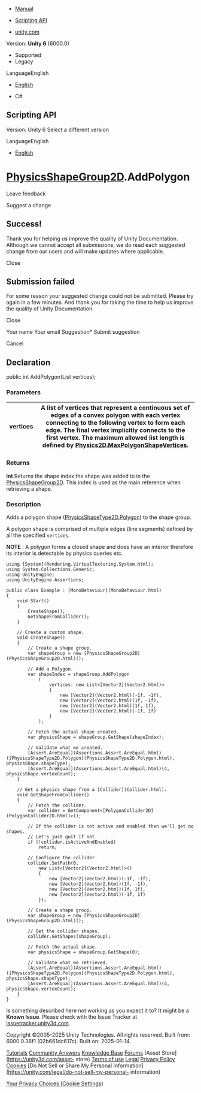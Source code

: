 [ ]()

  * [Manual](../Manual/index.html)
  * [Scripting API](../ScriptReference/index.html)

  * [unity.com](https://unity.com/)

Version: **Unity 6** (6000.0)

  * Supported
  * Legacy

LanguageEnglish

  * [English]()

  * C#

[ ](https://docs.unity3d.com)

## Scripting API

Version: Unity 6 Select a different version

LanguageEnglish

  * [English]()

#  [PhysicsShapeGroup2D](PhysicsShapeGroup2D.html).AddPolygon

Leave feedback

Suggest a change

## Success!

Thank you for helping us improve the quality of Unity Documentation. Although
we cannot accept all submissions, we do read each suggested change from our
users and will make updates where applicable.

Close

## Submission failed

For some reason your suggested change could not be submitted. Please <a>try
again</a> in a few minutes. And thank you for taking the time to help us
improve the quality of Unity Documentation.

Close

Your name Your email Suggestion* Submit suggestion

Cancel

[ ]()

## Declaration

public int AddPolygon(List<Vector2> vertices);

### Parameters

vertices | A list of vertices that represent a continuous set of edges of a convex polygon with each vertex connecting to the following vertex to form each edge. The final vertex implicitly connects to the first vertex. The maximum allowed list length is defined by [Physics2D.MaxPolygonShapeVertices](Physics2D.MaxPolygonShapeVertices.html).  
---|---  
  
### Returns

**int** Returns the shape index the shape was added to in the
[PhysicsShapeGroup2D](PhysicsShapeGroup2D.html). This index is used as the
main reference when retrieving a shape.

### Description

Adds a polygon shape
([PhysicsShapeType2D.Polygon](PhysicsShapeType2D.Polygon.html)) to the shape
group.

A polygon shape is comprised of multiple edges (line segments) defined by all
the specified `vertices`.  
  
**NOTE** : A polygon forms a closed shape and does have an interior therefore
its interior is detectable by physics queries etc.

    
    
    using [System](Rendering.VirtualTexturing.System.html);
    using System.Collections.Generic;
    using UnityEngine;
    using UnityEngine.Assertions;  
      
    public class Example : [MonoBehaviour](MonoBehaviour.html)
    {
        void Start()
        {
            CreateShape();
            GetShapeFromCollider();
        }  
      
        // Create a custom shape.
        void CreateShape()
        {
            // Create a shape group.
            var shapeGroup = new [PhysicsShapeGroup2D](PhysicsShapeGroup2D.html)();  
      
            // Add a Polygon.
            var shapeIndex = shapeGroup.AddPolygon
                (
                    vertices: new List<[Vector2](Vector2.html)>
                    {
                        new [Vector2](Vector2.html)(-1f, -1f),
                        new [Vector2](Vector2.html)(1f, -1f),
                        new [Vector2](Vector2.html)(1f, 1f),
                        new [Vector2](Vector2.html)(-1f, 1f)
                    }
                );  
      
            // Fetch the actual shape created.
            var physicsShape = shapeGroup.GetShape(shapeIndex);  
      
            // Validate what we created.
            [Assert.AreEqual](Assertions.Assert.AreEqual.html)([PhysicsShapeType2D.Polygon](PhysicsShapeType2D.Polygon.html), physicsShape.shapeType);
            [Assert.AreEqual](Assertions.Assert.AreEqual.html)(4, physicsShape.vertexCount);
        }  
      
        // Get a physics shape from a [Collider](Collider.html).
        void GetShapeFromCollider()
        {
            // Fetch the collider.
            var collider = GetComponent<[PolygonCollider2D](PolygonCollider2D.html)>();  
      
            // If the collider is not active and enabled then we'll get no shapes.
            // Let's just quit if not.
            if (!collider.isActiveAndEnabled)
                return;  
      
            // Configure the collider.
            collider.SetPath(0,
                new List<[Vector2](Vector2.html)>()
                {
                    new [Vector2](Vector2.html)(-1f, -1f),
                    new [Vector2](Vector2.html)(1f, -1f),
                    new [Vector2](Vector2.html)(1f, 1f),
                    new [Vector2](Vector2.html)(-1f, 1f)
                });  
      
            // Create a shape group.
            var shapeGroup = new [PhysicsShapeGroup2D](PhysicsShapeGroup2D.html)();  
      
            // Get the collider shapes.
            collider.GetShapes(shapeGroup);  
      
            // Fetch the actual shape.
            var physicsShape = shapeGroup.GetShape(0);  
      
            // Validate what we retrieved.
            [Assert.AreEqual](Assertions.Assert.AreEqual.html)([PhysicsShapeType2D.Polygon](PhysicsShapeType2D.Polygon.html), physicsShape.shapeType);
            [Assert.AreEqual](Assertions.Assert.AreEqual.html)(4, physicsShape.vertexCount);
        }
    }
    

Is something described here not working as you expect it to? It might be a
**Known Issue**. Please check with the Issue Tracker at
[issuetracker.unity3d.com](https://issuetracker.unity3d.com).

Copyright ©2005-2025 Unity Technologies. All rights reserved. Built from:
6000.0.36f1 (02b661dc617c). Built on: 2025-01-14.

[Tutorials](https://unity3d.com/learn) [Community
Answers](https://answers.unity3d.com) [Knowledge
Base](https://support.unity3d.com/hc/en-us)
[Forums](https://forum.unity3d.com) [Asset Store](https://unity3d.com/asset-
store) [Terms of use](https://docs.unity3d.com/Manual/TermsOfUse.html)
[Legal](https://unity.com/legal) [Privacy
Policy](https://unity.com/legal/privacy-policy)
[Cookies](https://unity.com/legal/cookie-policy) [Do Not Sell or Share My
Personal Information](https://unity.com/legal/do-not-sell-my-personal-
information)

[Your Privacy Choices (Cookie Settings)](javascript:void\(0\);)

